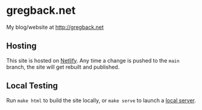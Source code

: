 # gregback.net

My blog/website at http://gregback.net

## Hosting

This site is hosted on [Netlify](https://app.netlify.com/sites/happy-newton-f3131d/overview). Any time a change is pushed to the `main` branch, the site will get rebuilt and published.

## Local Testing

Run `make html` to build the site locally, or `make serve` to launch a [local server](http://localhost:8000).
